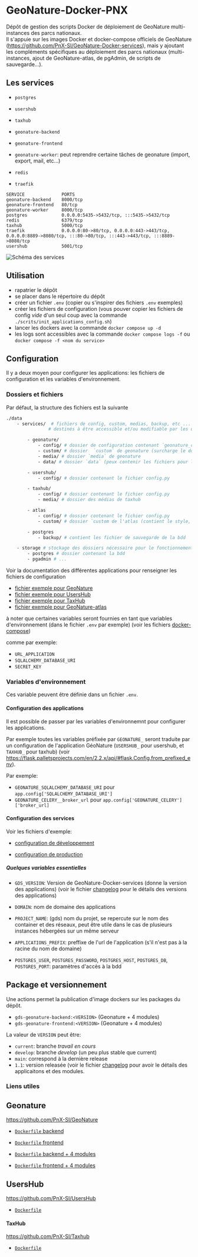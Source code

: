 # GeoNature-Docker-PNX

Dépôt de gestion des scripts Docker de déploiement de GeoNature multi-instances des parcs nationaux.  
Il s'appuie sur les images Docker et docker-compose officiels de GeoNature (https://github.com/PnX-SI/GeoNature-Docker-services), mais y ajoutant les compléments spécifiques au déploiement des parcs nationaux (multi-instances, ajout de GeoNature-atlas, de pgAdmin, de scripts de sauvegarde...).

## Les services

 - `postgres`
 - `usershub`
 - `taxhub`
 - `geonature-backend`
 - `geonature-frontend`
 - `geonature-worker`: peut reprendre certaine tâches de geonature (import, export, mail, etc...)
 - `redis`

- `traefik`

```
SERVICE              PORTS
geonature-backend    8000/tcp
geonature-frontend   80/tcp
geonature-worker     8000/tcp
postgres             0.0.0.0:5435->5432/tcp, :::5435->5432/tcp
redis                6379/tcp
taxhub               5000/tcp
traefik              0.0.0.0:80->80/tcp, 0.0.0.0:443->443/tcp, 0.0.0.0:8889->8080/tcp, :::80->80/tcp, :::443->443/tcp, :::8889->8080/tcp
usershub             5001/tcp
```


![Schéma des services](docs/schema_services_0.1.png)


## Utilisation

- rapatrier le dépôt
- se placer dans le répertoire du dépôt
- créer un fichier   `.env` (copier ou s'inspirer des fichiers `.env` exemples)
- créer les fichiers de configuration (vous pouver copier les fichiers de config *vide* d'un seul coup avec la commande `./scrits/init_applications_config.sh`)
- lancer les dockers avec la commande `docker compose up -d`
- les logs sont accessibles avec la commande `docker compose logs -f` ou `docker compose -f <nom du service>`

## Configuration

Il y a deux moyen pour configurer les applications: les fichiers de configuration et les variables d'environnement.

### Dossiers et fichiers

Par défaut, la structure des fichiers est la suivante

``` bash
./data
    - services/  # fichiers de config, custom, medias, backup, etc ... des application
                # destinés à être accessible et/ou modifiable par les utilisateur/administrateurs

        - geonature/
            - config/ # dossier de configuration contenant `geonature_config.toml`, `occtax_config.toml`, etc...
            - custom/ # dossier  `custom` de geonature (surcharge le dossier `static`)
            - media/ # dossier `media` de geonature
            - data/ # dossier `data` (peux contenir les fichiers pour les données des référentiels (taxref, ref_geo, ref_nomenclature, etc....))

        - usershub/
            - config/ # dossier contenant le fichier config.py

        - taxhub/
            - config/ # dossier contenant le fichier config.py
            - media/ # dossier des médias de taxhub

        - atlas
            - config/ # dossier contenant le fichier config.py
            - custom/ # dossier `custom de l'atlas (contient le style, les templates, les scripts js, etc...)

        - postgres
            - backup/ # contient les fichier de sauvegarde de la bdd

    - storage # stockage des dossiers nécessaire pour le fonctionnement
        - postgres # dossier contenant la bdd
        - pgadmin # ...
```

Voir la documentation des différentes applications pour renseigner les fichiers de configuration

- [fichier exemple pour GeoNature](./sources/GeoNature/config/geonature_config.toml.sample)
- [fichier exemple pour UsersHub](./sources/UsersHub/config/config.py.sample)
- [fichier exemple pour TaxHub](./sources/TaxHub/apptax/config.py.sample)
- [fichier exemple pour GeoNature-atlas](./sources/GeoNature-atlas/atlas/configuration/config.py.sample)

à noter que certaines variables seront fournies en tant que variables d'environnement (dans le fichier `.env` par exemple) (voir les fichiers [docker-compose](./docker-compose.yml))

comme par exemple:
  - `URL_APPLICATION`
  - `SQLALCHEMY_DATABASE_URI`
  - `SECRET_KEY`
### Variables d'environnement

Ces variable peuvent être définie dans un fichier `.env`.

#### Configuration des applications

Il est possible de passer par les variables d'environnemnt pour configurer les applications.

Par exemple toutes les variables préfixée par `GEONATURE_` seront traduite par un configuration de l'application GéoNature (`USERSHUB_` pour usershub, et `TAXHUB_` pour taxhub) (voir https://flask.palletsprojects.com/en/2.2.x/api/#flask.Config.from_prefixed_env).

Par exemple:
- `GEONATURE_SQLALCHEMY_DATABASE_URI` pour `app.config['SQLALCHEMY_DATABASE_URI']`
- `GEONATURE_CELERY__broker_url` pour `app.config['GEONATURE_CELERY']['broker_url]`

#### Configuration des services

Voir les fichiers d'exemple:

- [configuration de développement](./.env.dev.exemple)

- [configuration de production](./.env.prod.exemple)

##### Quelques variables essentielles

- `GDS_VERSION`: Version de GeoNature-Docker-services (donne la version des applications) (voir le fichier  [changelog](./docs/changelog.md) pour le détails des versions des applications)

- `DOMAIN`: nom de domaine des applications

- `PROJECT_NAME`: (gds) nom du projet, se repercute sur le nom des container et des réseaux, peut être utile dans le cas de plusieurs instances hébergées sur un même serveur

- `APPLICATIONS_PREFIX`: preffixe de l'url de l'application (s'il n'est pas à la racine du nom de domaine)

- `POSTGRES_USER`, `POSTGRES_PASSWORD`, `POSTGRES_HOST`, `POSTGRES_DB`, `POSTGRES_PORT`: paramètres  d'accès à la bdd

## Package et versionnement

Une actions permet la publication d'image dockers sur les packages du dépôt.

- `gds-geonature-backend:<VERSION>` (Geonature + 4 modules)
- `gds-geonature-frontend:<VERSION>` (Geonature + 4 modules)

La valeur de `VERSION` peut être:

- `current`: branche *travail en cours*
- `develop`: branche *develop* (un peu plus stable que current)
- `main`: correspond à la dernière release
- `1.1`: version releasée (voir le fichier [changelog](./docs/changelog.md) pour avoir le détails des applicaitons et des modules.


### Liens utiles
## Geonature

https://github.com/PnX-SI/GeoNature

- [`Dockerfile` backend](https://github.com/PnX-SI/GeoNature/blob/master/backend/Dockerfile)
- [`Dockerfile` frontend](https://github.com/PnX-SI/GeoNature/blob/master/frontend/Dockerfile)

- [`Dockerfile` backend + 4 modules](./build/Dockerfile-geonature-backend)
- [`Dockerfile` frontend + 4 modules](./build/Dockerfile-geonature-frontend)


## UsersHub

https://github.com/PnX-SI/UsersHub

- [`Dockerfile`](https://github.com/PnX-SI/UsersHub/blob/master/Dockerfile)


#### TaxHub

https://github.com/PnX-SI/Taxhub

- [`Dockerfile`](https://github.com/PnX-SI/TaxHub/blob/master/Dockerfile)


